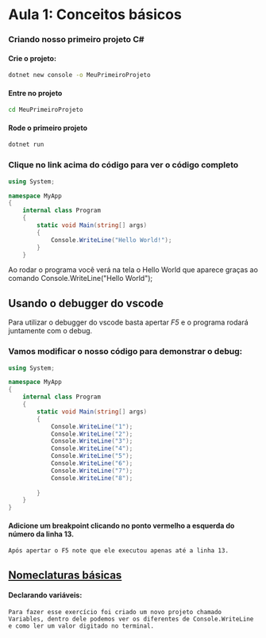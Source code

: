 # Aula 1: Conceitos básicos

### Criando nosso primeiro projeto C#

#### Crie o projeto:
```bash
dotnet new console -o MeuPrimeiroProjeto
```
#### Entre no projeto
```bash
cd MeuPrimeiroProjeto
``` 
#### Rode o primeiro projeto
```bash
dotnet run
```

### Clique no link acima do código para ver o código completo

```c#
using System;

namespace MyApp
{
    internal class Program
    {
        static void Main(string[] args)
        {
            Console.WriteLine("Hello World!");
        }
    }
```
  Ao rodar o programa você verá na tela o Hello World que aparece graças ao comando Console.WriteLine("Hello World");
## Usando o debugger do vscode
Para utilizar o debugger do vscode basta apertar *F5* e o programa rodará juntamente com o debug.

### Vamos modificar o nosso código para demonstrar o debug:
```C#
using System;

namespace MyApp
{
    internal class Program
    {
        static void Main(string[] args)
        {
            Console.WriteLine("1");
            Console.WriteLine("2");
            Console.WriteLine("3");
            Console.WriteLine("4");
            Console.WriteLine("5");
            Console.WriteLine("6");
            Console.WriteLine("7");
            Console.WriteLine("8");
            
        }
    }
}
```
#### Adicione um breakpoint clicando no ponto vermelho a esquerda do número da linha 13.
    Após apertar o F5 note que ele executou apenas até a linha 13.

## [Nomeclaturas básicas](https://cheatography.com/filoucool/cheat-sheets/c-naming-convention/)

#### Declarando variáveis:
	Para fazer esse exercício foi criado um novo projeto chamado Variables, dentro dele podemos ver os diferentes de Console.WriteLine e como ler um valor digitado no terminal.
